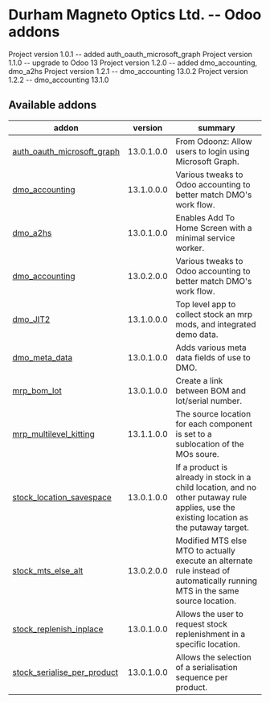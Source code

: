 # Durham Magneto Optics Ltd. -- Odoo addons

[//]: # (addons)

Project version 1.0.1 -- added auth_oauth_microsoft_graph
Project version 1.1.0 -- upgrade to Odoo 13
Project version 1.2.0 -- added dmo_accounting, dmo_a2hs
Project version 1.2.1 -- dmo_accounting 13.0.2
Project version 1.2.2 -- dmo_accounting 13.1.0

Available addons
----------------
addon | version | summary
--- | --- | ---
[auth_oauth_microsoft_graph](auth_oauth_microsoft_graph/) | 13.0.1.0.0 | From Odoonz: Allow users to login using Microsoft Graph.
[dmo_accounting](dmo_accounting/) | 13.1.0.0.0 | Various tweaks to Odoo accounting to better match DMO's work flow.
[dmo_a2hs](dmo_a2hs/) | 13.0.1.0.0 | Enables Add To Home Screen with a minimal service worker.
[dmo_accounting](dmo_accounting/) | 13.0.2.0.0 | Various tweaks to Odoo accounting to better match DMO's work flow.
[dmo_JIT2](dmo_JIT2/) | 13.1.0.0.0  | Top level app to collect stock an mrp mods, and integrated demo data.
[dmo_meta_data](dmo_meta_data/) | 13.0.1.0.0  | Adds various meta data fields of use to DMO.
[mrp_bom_lot](mrp_bom_lot/) | 13.0.1.0.0  | Create a link between BOM and lot/serial number.
[mrp_multilevel_kitting](mrp_multilevel_kitting/) | 13.1.1.0.0  | The source location for each component is set to a sublocation of the MOs soure.
[stock_location_savespace](stock_location_savespace/) | 13.0.1.0.0  | If a product is already in stock in a child location, and no other putaway rule applies, use the existing location as the putaway target.
[stock_mts_else_alt](stock_mts_else_alt/) | 13.0.2.0.0 | Modified MTS else MTO to actually execute an alternate rule instead of automatically running MTS in the same source location.
[stock_replenish_inplace](stock_replenish_inplace/) | 13.0.1.0.0  | Allows the user to request stock replenishment in a specific location.
[stock_serialise_per_product](stock_serialise_per_product/) | 13.0.1.0.0  | Allows the selection of a serialisation sequence per product.

[//]: # (end addons)